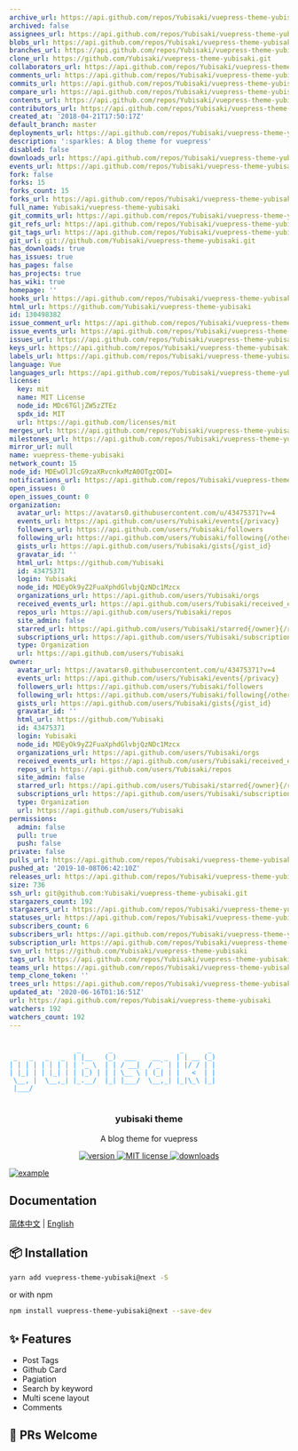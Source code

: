 ```yaml
---
archive_url: https://api.github.com/repos/Yubisaki/vuepress-theme-yubisaki/{archive_format}{/ref}
archived: false
assignees_url: https://api.github.com/repos/Yubisaki/vuepress-theme-yubisaki/assignees{/user}
blobs_url: https://api.github.com/repos/Yubisaki/vuepress-theme-yubisaki/git/blobs{/sha}
branches_url: https://api.github.com/repos/Yubisaki/vuepress-theme-yubisaki/branches{/branch}
clone_url: https://github.com/Yubisaki/vuepress-theme-yubisaki.git
collaborators_url: https://api.github.com/repos/Yubisaki/vuepress-theme-yubisaki/collaborators{/collaborator}
comments_url: https://api.github.com/repos/Yubisaki/vuepress-theme-yubisaki/comments{/number}
commits_url: https://api.github.com/repos/Yubisaki/vuepress-theme-yubisaki/commits{/sha}
compare_url: https://api.github.com/repos/Yubisaki/vuepress-theme-yubisaki/compare/{base}...{head}
contents_url: https://api.github.com/repos/Yubisaki/vuepress-theme-yubisaki/contents/{+path}
contributors_url: https://api.github.com/repos/Yubisaki/vuepress-theme-yubisaki/contributors
created_at: '2018-04-21T17:50:17Z'
default_branch: master
deployments_url: https://api.github.com/repos/Yubisaki/vuepress-theme-yubisaki/deployments
description: ':sparkles: A blog theme for vuepress'
disabled: false
downloads_url: https://api.github.com/repos/Yubisaki/vuepress-theme-yubisaki/downloads
events_url: https://api.github.com/repos/Yubisaki/vuepress-theme-yubisaki/events
fork: false
forks: 15
forks_count: 15
forks_url: https://api.github.com/repos/Yubisaki/vuepress-theme-yubisaki/forks
full_name: Yubisaki/vuepress-theme-yubisaki
git_commits_url: https://api.github.com/repos/Yubisaki/vuepress-theme-yubisaki/git/commits{/sha}
git_refs_url: https://api.github.com/repos/Yubisaki/vuepress-theme-yubisaki/git/refs{/sha}
git_tags_url: https://api.github.com/repos/Yubisaki/vuepress-theme-yubisaki/git/tags{/sha}
git_url: git://github.com/Yubisaki/vuepress-theme-yubisaki.git
has_downloads: true
has_issues: true
has_pages: false
has_projects: true
has_wiki: true
homepage: ''
hooks_url: https://api.github.com/repos/Yubisaki/vuepress-theme-yubisaki/hooks
html_url: https://github.com/Yubisaki/vuepress-theme-yubisaki
id: 130498382
issue_comment_url: https://api.github.com/repos/Yubisaki/vuepress-theme-yubisaki/issues/comments{/number}
issue_events_url: https://api.github.com/repos/Yubisaki/vuepress-theme-yubisaki/issues/events{/number}
issues_url: https://api.github.com/repos/Yubisaki/vuepress-theme-yubisaki/issues{/number}
keys_url: https://api.github.com/repos/Yubisaki/vuepress-theme-yubisaki/keys{/key_id}
labels_url: https://api.github.com/repos/Yubisaki/vuepress-theme-yubisaki/labels{/name}
language: Vue
languages_url: https://api.github.com/repos/Yubisaki/vuepress-theme-yubisaki/languages
license:
  key: mit
  name: MIT License
  node_id: MDc6TGljZW5zZTEz
  spdx_id: MIT
  url: https://api.github.com/licenses/mit
merges_url: https://api.github.com/repos/Yubisaki/vuepress-theme-yubisaki/merges
milestones_url: https://api.github.com/repos/Yubisaki/vuepress-theme-yubisaki/milestones{/number}
mirror_url: null
name: vuepress-theme-yubisaki
network_count: 15
node_id: MDEwOlJlcG9zaXRvcnkxMzA0OTgzODI=
notifications_url: https://api.github.com/repos/Yubisaki/vuepress-theme-yubisaki/notifications{?since,all,participating}
open_issues: 0
open_issues_count: 0
organization:
  avatar_url: https://avatars0.githubusercontent.com/u/43475371?v=4
  events_url: https://api.github.com/users/Yubisaki/events{/privacy}
  followers_url: https://api.github.com/users/Yubisaki/followers
  following_url: https://api.github.com/users/Yubisaki/following{/other_user}
  gists_url: https://api.github.com/users/Yubisaki/gists{/gist_id}
  gravatar_id: ''
  html_url: https://github.com/Yubisaki
  id: 43475371
  login: Yubisaki
  node_id: MDEyOk9yZ2FuaXphdGlvbjQzNDc1Mzcx
  organizations_url: https://api.github.com/users/Yubisaki/orgs
  received_events_url: https://api.github.com/users/Yubisaki/received_events
  repos_url: https://api.github.com/users/Yubisaki/repos
  site_admin: false
  starred_url: https://api.github.com/users/Yubisaki/starred{/owner}{/repo}
  subscriptions_url: https://api.github.com/users/Yubisaki/subscriptions
  type: Organization
  url: https://api.github.com/users/Yubisaki
owner:
  avatar_url: https://avatars0.githubusercontent.com/u/43475371?v=4
  events_url: https://api.github.com/users/Yubisaki/events{/privacy}
  followers_url: https://api.github.com/users/Yubisaki/followers
  following_url: https://api.github.com/users/Yubisaki/following{/other_user}
  gists_url: https://api.github.com/users/Yubisaki/gists{/gist_id}
  gravatar_id: ''
  html_url: https://github.com/Yubisaki
  id: 43475371
  login: Yubisaki
  node_id: MDEyOk9yZ2FuaXphdGlvbjQzNDc1Mzcx
  organizations_url: https://api.github.com/users/Yubisaki/orgs
  received_events_url: https://api.github.com/users/Yubisaki/received_events
  repos_url: https://api.github.com/users/Yubisaki/repos
  site_admin: false
  starred_url: https://api.github.com/users/Yubisaki/starred{/owner}{/repo}
  subscriptions_url: https://api.github.com/users/Yubisaki/subscriptions
  type: Organization
  url: https://api.github.com/users/Yubisaki
permissions:
  admin: false
  pull: true
  push: false
private: false
pulls_url: https://api.github.com/repos/Yubisaki/vuepress-theme-yubisaki/pulls{/number}
pushed_at: '2019-10-08T06:42:10Z'
releases_url: https://api.github.com/repos/Yubisaki/vuepress-theme-yubisaki/releases{/id}
size: 736
ssh_url: git@github.com:Yubisaki/vuepress-theme-yubisaki.git
stargazers_count: 192
stargazers_url: https://api.github.com/repos/Yubisaki/vuepress-theme-yubisaki/stargazers
statuses_url: https://api.github.com/repos/Yubisaki/vuepress-theme-yubisaki/statuses/{sha}
subscribers_count: 6
subscribers_url: https://api.github.com/repos/Yubisaki/vuepress-theme-yubisaki/subscribers
subscription_url: https://api.github.com/repos/Yubisaki/vuepress-theme-yubisaki/subscription
svn_url: https://github.com/Yubisaki/vuepress-theme-yubisaki
tags_url: https://api.github.com/repos/Yubisaki/vuepress-theme-yubisaki/tags
teams_url: https://api.github.com/repos/Yubisaki/vuepress-theme-yubisaki/teams
temp_clone_token: ''
trees_url: https://api.github.com/repos/Yubisaki/vuepress-theme-yubisaki/git/trees{/sha}
updated_at: '2020-06-16T01:16:51Z'
url: https://api.github.com/repos/Yubisaki/vuepress-theme-yubisaki
watchers: 192
watchers_count: 192
---
```


<pre>
<code style="color: #1890ff">
                 _       _                 _      _
 _   _   _   _  | |__   (_)  ___    __ _  | | __ (_)
| | | | | | | | | '_ \  | | / __|  / _` | | |/ / | |
| |_| | | |_| | | |_) | | | \__ \ | (_| | |   <  | |
 \__, |  \__,_| |_.__/  |_| |___/  \__,_| |_|\_\ |_|
 |___/
</code>
</pre>

<p align="center">
  <!-- <a href="https://wuwaki.me/yubisaki/intro.html">
    <img src="https://blog-1252181333.cos.ap-shanghai.myqcloud.com/blog/yubisaki.png" alt="Logo">
  </a> -->
  <h3 align="center">yubisaki theme</h3>
  <p align="center">A blog theme for vuepress</p>
</p>

<p align="center">
  <a href="https://www.npmjs.com/package/vuepress-theme-yubisaki">
    <img src="https://img.shields.io/npm/v/vuepress-theme-yubisaki.svg?style=flat-square" alt="version">
  </a>
  <a href="https://github.com/Yubisaki/vuepress-theme-yubisaki/blob/master/LICENSE">
    <img src="https://img.shields.io/npm/l/vuepress-theme-yubisaki.svg?style=flat-square" alt="MIT license">
  </a>
  <a href="https://npmcharts.com/compare/vuepress-theme-yubisaki">
    <img src="https://img.shields.io/npm/dm/vuepress-theme-yubisaki.svg?style=flat-square" alt="downloads">
  </a>
</p>

<p>
  <a href="https://wuwaki.me/yubisaki/intro.html">
    <img src="https://blog-1252181333.cos.ap-shanghai.myqcloud.com/blog/example.png" alt="example" />
  </a>
</p>


## Documentation

[简体中文](https://wuwaki.me/yubisaki/next.html) | [English](https://wuwaki.me/yubisaki/next-en.html)

## 📦 Installation

```bash
yarn add vuepress-theme-yubisaki@next -S
```
or with npm
```bash
npm install vuepress-theme-yubisaki@next --save-dev
```

## ✨ Features

- Post Tags
- Github Card
- Pagiation
- Search by keyword
- Multi scene layout
- Comments

## 🤝 PRs Welcome
